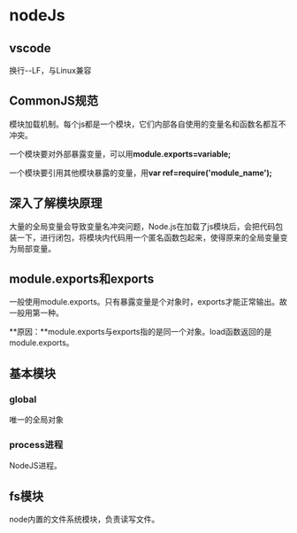 # nodeJs

## vscode

换行--LF，与Linux兼容

## CommonJS规范

模块加载机制。每个js都是一个模块，它们内部各自使用的变量名和函数名都互不冲突。

一个模块要对外部暴露变量，可以用**module.exports=variable;**

一个模块要引用其他模块暴露的变量，用**var ref=require('module_name');**

## 深入了解模块原理

大量的全局变量会导致变量名冲突问题，Node.js在加载了js模块后，会把代码包装一下，进行闭包，将模块内代码用一个匿名函数包起来，使得原来的全局变量变为局部变量。

## module.exports和exports

一般使用module.exports。只有暴露变量是个对象时，exports才能正常输出。故一般用第一种。

**原因：**module.exports与exports指的是同一个对象。load函数返回的是module.exports。

## 基本模块

### global

唯一的全局对象

### process进程

NodeJS进程。

## fs模块

node内置的文件系统模块，负责读写文件。


